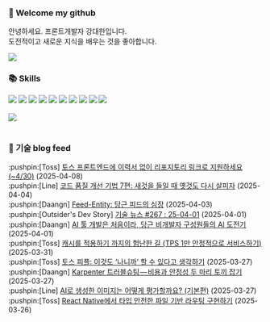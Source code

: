 ### 👋 Welcome my github

안녕하세요. 프론트개발자 강대한입니다.
<br>
도전적이고 새로운 지식을 배우는 것을 좋아합니다.

<!--
![header](https://capsule-render.vercel.app/api?type=Waving&color=auto&height=300&section=header&text=Welcome&fontAlignY=40&desc=KangDaeHan%20github%20&descSize=20&descAlignY=55&animation=fadeIn&fontSize=90)

**KangDaeHan/KangDaeHan** is a ✨ _special_ ✨ repository because its `README.md` (this file) appears on your GitHub profile.

Here are some ideas to get you started:

- 🔭 I’m currently working on ...
- 🌱 I’m currently learning ...
- 👯 I’m looking to collaborate on ...
- 🤔 I’m looking for help with ...
- 💬 Ask me about ...
- 📫 How to reach me: ...
- 😄 Pronouns: ...
- ⚡ Fun fact: ...
-->

<a href="https://twinfamily.github.io" target="_blank"><img src="https://img.shields.io/badge/Blog-121D33?style=flat-square&logo=blogger&logoColor=ffffff"/></a>

### :books: Skills
<a href="#" target="_blank"><img src="https://img.shields.io/badge/React-61DAFB?style=flat-square&logo=react&logoColor=ffffff"/></a>
<a href="#" target="_blank"><img src="https://img.shields.io/badge/Html5-E34F26?style=flat-square&logo=html5&logoColor=ffffff"/></a>
<a href="#" target="_blank"><img src="https://img.shields.io/badge/Javascript-F7DF1E?style=flat-square&logo=javascript&logoColor=ffffff"/></a>
<a href="#" target="_blank"><img src="https://img.shields.io/badge/Cssmodules-000000?style=flat-square&logo=cssmodules&logoColor=ffffff"/></a>
<a href="#" target="_blank"><img src="https://img.shields.io/badge/Node.js-339933?style=flat-square&logo=nodedotjs&logoColor=ffffff"/></a>
<a href="#" target="_blank"><img src="https://img.shields.io/badge/Typescript-3178C6?style=flat-square&logo=typescript&logoColor=ffffff"/></a>
<a href="#" target="_blank"><img src="https://img.shields.io/badge/Git-F05032?style=flat-square&logo=git&logoColor=ffffff"/></a>
<a href="#" target="_blank"><img src="https://img.shields.io/badge/Gitlab-FC6D26?style=flat-square&logo=gitlab&logoColor=ffffff"/></a>
<a href="#" target="_blank"><img src="https://img.shields.io/badge/Webpack-8DD6F9?style=flat-square&logo=webpack&logoColor=ffffff"/></a>
<a href="#" target="_blank"><img src="https://img.shields.io/badge/Vite-646CFF?style=flat-square&logo=vite&logoColor=ffffff"/></a>
<br><br>
<img src="https://github-readme-stats.vercel.app/api/top-langs/?username=KangDaeHan&layout=compact">
<br><br>
### :round_pushpin: 기술 blog feed
<!-- BLOG-POST-LIST:START --><div>:pushpin:[Toss] <a target="_blank" href="https://toss.tech/article/frontend-apply-without-resume">토스 프론트엔드에 이력서 없이 리포지토리 링크로 지원하세요 &lpar;~4/30&rpar;</a> (2025-04-08)</div><div>:pushpin:[Line] <a target="_blank" href="https://techblog.lycorp.co.jp/ko/techniques-for-improving-code-quality-7">코드 품질 개선 기법 7편: 새것을 들일 때 옛것도 다시 살피자</a> (2025-04-04)</div><div>:pushpin:[Daangn] <a target="_blank" href="https://medium.com/daangn/feed-entity-%EB%8B%B9%EA%B7%BC-%ED%94%BC%EB%93%9C%EC%9D%98-%EC%8B%AC%EC%9E%A5-e2ba0a7f57fa?source=rss----4505f82a2dbd---4">Feed-Entity: 당근 피드의 심장</a> (2025-04-03)</div><div>:pushpin:[Outsider's Dev Story] <a target="_blank" href="https://blog.outsider.ne.kr/1758">기술 뉴스 #267 : 25-04-01</a> (2025-04-01)</div><div>:pushpin:[Daangn] <a target="_blank" href="https://medium.com/daangn/ai-%ED%88%B4-%EA%B0%9C%EB%B0%9C%EC%9D%80-%EC%B2%98%EC%9D%8C%EC%9D%B4%EB%9D%BC-%EB%8B%B9%EA%B7%BC-%EB%B9%84%EA%B0%9C%EB%B0%9C%EC%9E%90-%EA%B5%AC%EC%84%B1%EC%9B%90%EB%93%A4%EC%9D%98-ai-%EB%8F%84%EC%A0%84%EA%B8%B0-fb62d2a6c2f3?source=rss----4505f82a2dbd---4">AI 툴 개발은 처음이라, 당근 비개발자 구성원들의 AI 도전기</a> (2025-04-01)</div><div>:pushpin:[Toss] <a target="_blank" href="https://toss.tech/article/34481">캐시를 적용하기 까지의 험난한 길 &lpar;TPS 1만 안정적으로 서비스하기&rpar;</a> (2025-03-31)</div><div>:pushpin:[Toss] <a target="_blank" href="https://toss.tech/article/Tosspeople_LeeJiyoon">토스 피플: 이것도 ‘나니까’ 할 수 있다고 생각하기</a> (2025-03-27)</div><div>:pushpin:[Daangn] <a target="_blank" href="https://medium.com/daangn/karpenter-%ED%8A%B8%EB%9F%AC%EB%B8%94%EC%8A%88%ED%8C%85-%EB%B9%84%EC%9A%A9%EA%B3%BC-%EC%95%88%EC%A0%95%EC%84%B1-%EB%91%90%EB%A7%88%EB%A6%AC-%ED%86%A0%EB%81%BC-%EC%9E%A1%EA%B8%B0-ce8bd45ec8f2?source=rss----4505f82a2dbd---4">Karpenter 트러블슈팅 — 비용과 안정성 두 마리 토끼 잡기</a> (2025-03-27)</div><div>:pushpin:[Line] <a target="_blank" href="https://techblog.lycorp.co.jp/ko/how-to-evaluate-ai-generated-images-1">AI로 생성한 이미지는 어떻게 평가할까요? &lpar;기본편&rpar;</a> (2025-03-27)</div><div>:pushpin:[Toss] <a target="_blank" href="https://toss.tech/article/rn-toss-bedrock">React Native에서 타입 안전한 파일 기반 라우팅 구현하기</a> (2025-03-26)</div><!-- BLOG-POST-LIST:END -->

<!-- ![Anurag's GitHub stats](https://github-readme-stats.vercel.app/api?username=KangDaeHan&show_icons=true&theme=radical) -->
